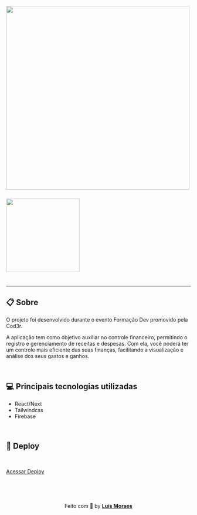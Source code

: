 <div>
  <img style="margin-bottom:24px; width:500px;" src="https://ik.imagekit.io/meaid6cls2/bitcent/Group_5__6I0It-FP.png?updatedAt=1684159623658" />
<img style="margin-bottom:24px; width:200px" src="https://ik.imagekit.io/meaid6cls2/bitcent/Group_6_8xsWwDKuH.png?updatedAt=1684159971187" />
</div>

---

## 📋 Sobre

<p>O projeto foi desenvolvido durante o evento Formação Dev promovido pela Cod3r.</p>

<p>A aplicação tem como objetivo auxiliar no controle financeiro, permitindo o registro e gerenciamento de receitas e despesas. Com ela, você poderá ter um controle mais eficiente das suas finanças, facilitando a visualização e análise dos seus gastos e ganhos.</p>


<br />

## 💻 Principais tecnologias utilizadas

- React/Next
- Tailwindcss
- Firebase

<br />

## 🚀 Deploy

<br />

[Acessar Deploy](https://bitcent-eta.vercel.app/)


<br />
<br />

<p align="center" style="padding-top: 15px;">Feito com 💜 by <strong><a href="https://www.linkedin.com/in/luismkm/" target="_blank">Luis Moraes</a></strong> </p>

